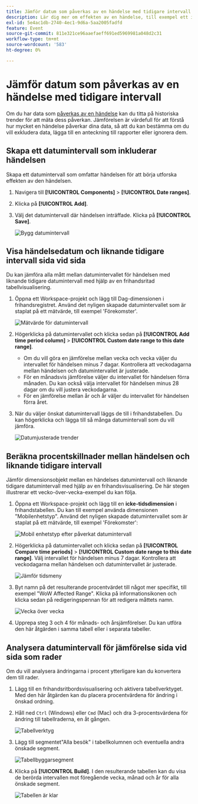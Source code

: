 ```yaml
---
title: Jämför datum som påverkas av en händelse med tidigare intervall
description: Lär dig mer om effekten av en händelse, till exempel ett implementeringsproblem eller ett driftstopp, genom att jämföra den med tidigare trender.
exl-id: 5e4ac1db-2740-4ec1-9d6a-5aa2005fadfd
feature: Event
source-git-commit: 811e321ce96aaefaeff691ed5969981a048d2c31
workflow-type: tm+mt
source-wordcount: '583'
ht-degree: 0%

---
```


# Jämför datum som påverkas av en händelse med tidigare intervall

Om du har data som [påverkas av en händelse](overview.md) kan du titta på historiska trender för att mäta dess påverkan. Jämförelsen är värdefull för att förstå hur mycket en händelse påverkar dina data, så att du kan bestämma om du vill exkludera data, lägga till en anteckning till rapporter eller ignorera dem.

## Skapa ett datumintervall som inkluderar händelsen

Skapa ett datumintervall som omfattar händelsen för att börja utforska effekten av den händelsen.

1. Navigera till **[!UICONTROL Components]** > **[!UICONTROL Date ranges]**.
2. Klicka på **[!UICONTROL Add]**.
3. Välj det datumintervall där händelsen inträffade. Klicka på **[!UICONTROL Save]**.

   ![Bygg datumintervall](assets/date_range_builder.png)

## Visa händelsedatum och liknande tidigare intervall sida vid sida

Du kan jämföra alla mått mellan datumintervallet för händelsen med liknande tidigare datumintervall med hjälp av en frihandsritad tabellvisualisering.

1. Öppna ett Workspace-projekt och lägg till Dag-dimensionen i frihandsregistret. Använd det nyligen skapade datumintervallet som är staplat på ett mätvärde, till exempel &#39;Förekomster&#39;.

   ![Mätvärde för datumintervall](assets/date_range_metric.png)

2. Högerklicka på datumintervallet och klicka sedan på **[!UICONTROL Add time period column]** > **[!UICONTROL Custom date range to this date range]**.
   * Om du vill göra en jämförelse mellan vecka och vecka väljer du intervallet för händelsen minus 7 dagar. Kontrollera att veckodagarna mellan händelsen och datumintervallet är justerade.
   * För en månadsvis jämförelse väljer du intervallet för händelsen förra månaden. Du kan också välja intervallet för händelsen minus 28 dagar om du vill justera veckodagarna.
   * För en jämförelse mellan år och år väljer du intervallet för händelsen förra året.
3. När du väljer önskat datumintervall läggs de till i frihandstabellen. Du kan högerklicka och lägga till så många datumintervall som du vill jämföra.

   ![Datumjusterade trender](assets/date_aligned_trends.png)

## Beräkna procentskillnader mellan händelsen och liknande tidigare intervall

Jämför dimensionsobjekt mellan en händelses datumintervall och liknande tidigare datumintervall med hjälp av en frihandsvisualisering. De här stegen illustrerar ett vecko-över-vecka-exempel du kan följa.

1. Öppna ett Workspace-projekt och lägg till en **icke-tidsdimension** i frihandstabellen. Du kan till exempel använda dimensionen &quot;Mobilenhetstyp&quot;. Använd det nyligen skapade datumintervallet som är staplat på ett mätvärde, till exempel &#39;Förekomster&#39;:

   ![Mobil enhetstyp efter påverkat datumintervall](assets/mobile_device_type.png)

2. Högerklicka på datumintervallet och klicka sedan på **[!UICONTROL Compare time periods]** > **[!UICONTROL Custom date range to this date range]**. Välj intervallet för händelsen minus 7 dagar. Kontrollera att veckodagarna mellan händelsen och datumintervallet är justerade.

   ![Jämför tidsmeny](assets/compare_time_custom.png)

3. Byt namn på det resulterande procentvärdet till något mer specifikt, till exempel &quot;WoW Affected Range&quot;. Klicka på informationsikonen och klicka sedan på redigeringspennan för att redigera måttets namn.

   ![Vecka över vecka](assets/wow_affected_range.png)

4. Upprepa steg 3 och 4 för månads- och årsjämförelser. Du kan utföra den här åtgärden i samma tabell eller i separata tabeller.

## Analysera datumintervall för jämförelse sida vid sida som rader

Om du vill analysera ändringarna i procent ytterligare kan du konvertera dem till rader.

1. Lägg till en frihandsritbordsvisualisering och aktivera tabellverktyget. Med den här åtgärden kan du placera procentvärdena för ändring i önskad ordning.
2. Håll ned `Ctrl` (Windows) eller `Cmd` (Mac) och dra 3-procentsvärdena för ändring till tabellraderna, en åt gången.

   ![Tabellverktyg](assets/table_builder.png)

3. Lägg till segmentet&quot;Alla besök&quot; i tabellkolumnen och eventuella andra önskade segment.

   ![Tabellbyggarsegment](assets/table_builder_segments.png)

4. Klicka på **[!UICONTROL Build]**. I den resulterande tabellen kan du visa de berörda intervallen mot föregående vecka, månad och år för alla önskade segment.

   ![Tabellen är klar](assets/table_builder_finished.png)

